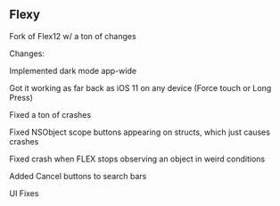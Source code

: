 
## Flexy

Fork of Flex12 w/ a ton of changes

Changes:

Implemented dark mode app-wide

Got it working as far back as iOS 11 on any device (Force touch or Long Press)

Fixed a ton of crashes

Fixed NSObject scope buttons appearing on structs, which just causes crashes

Fixed crash when FLEX stops observing an object in weird conditions

Added Cancel buttons to search bars

UI Fixes

